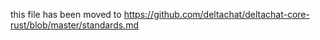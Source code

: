 this file has been moved to <https://github.com/deltachat/deltachat-core-rust/blob/master/standards.md>
